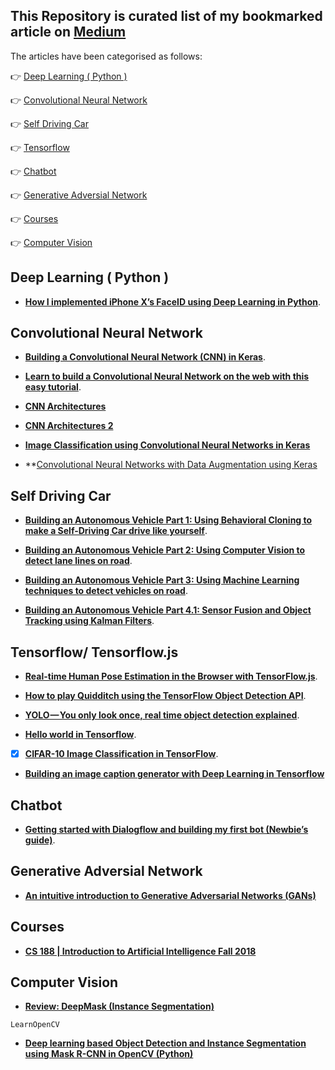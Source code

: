 ## This Repository is curated list of my bookmarked article on [Medium](https://medium.com/)

The articles have been categorised as follows:

:point_right: [Deep Learning ( Python )](https://github.com/arpitj07/Medium-Articles-Bookmarks/blob/master/README.md#deep-learning--python-)

:point_right: [Convolutional Neural Network](https://github.com/arpitj07/Medium-Articles-Bookmarks/blob/master/README.md#convolutional-neural-network)

:point_right: [ Self Driving Car](https://github.com/arpitj07/Medium-Articles-Bookmarks/blob/master/README.md#self-driving-car)

:point_right: [ Tensorflow ](https://github.com/arpitj07/Medium-Articles-Bookmarks/blob/master/README.md#tensorflow-tensorflowjs)

:point_right: [Chatbot](https://github.com/arpitj07/Medium-Articles-Bookmarks/blob/master/README.md#chatbot)

:point_right: [Generative Adversial Network](https://github.com/arpitj07/Medium-Articles-Bookmarks/blob/master/README.md#generative-adversial-network)

:point_right: [Courses](https://github.com/arpitj07/Medium-Articles-Bookmarks/blob/master/README.md#Courses)

:point_right: [Computer Vision](https://github.com/arpitj07/Medium-Articles-Bookmarks/blob/master/README.md#Computer-Vision)



## Deep Learning ( Python )

- **[How I implemented iPhone X’s FaceID using Deep Learning in Python](https://towardsdatascience.com/how-i-implemented-iphone-xs-faceid-using-deep-learning-in-python-d5dbaa128e1d)**.



## Convolutional Neural Network

- **[Building a Convolutional Neural Network (CNN) in Keras](https://towardsdatascience.com/building-a-convolutional-neural-network-cnn-in-keras-329fbbadc5f5)**.

- **[Learn to build a Convolutional Neural Network on the web with this easy tutorial](https://medium.freecodecamp.org/learn-to-build-a-convolutional-neural-network-on-the-web-with-this-easy-tutorial-2d617ffeaef3)**.

- **[CNN Architectures](https://medium.com/@sidereal/cnns-architectures-lenet-alexnet-vgg-googlenet-resnet-and-more-666091488df5)**

- **[CNN Architectures 2](https://medium.com/@RaghavPrabhu/cnn-architectures-lenet-alexnet-vgg-googlenet-and-resnet-7c81c017b848)**

- **[Image Classification using Convolutional Neural Networks in Keras](https://www.learnopencv.com/image-classification-using-convolutional-neural-networks-in-keras/)**

- **[Convolutional Neural Networks with Data Augmentation using Keras](https://www.kaggle.com/moghazy/guide-to-cnns-with-data-augmentation-keras)


## Self Driving Car

- **[Building an Autonomous Vehicle Part 1: Using Behavioral Cloning to make a Self-Driving Car drive like yourself](https://medium.com/@akhilsuri194/building-an-autonomous-vehicle-part-1-using-behavioral-cloning-to-make-a-self-driving-car-drive-92622d1c2dfe)**.

- **[Building an Autonomous Vehicle Part 2: Using Computer Vision to detect lane lines on road](https://medium.com/@akhilsuri194/building-an-autonomous-vehicle-part-2-using-computer-vision-to-detect-lane-lines-on-road-31ea3cda0cbd)**.

- **[Building an Autonomous Vehicle Part 3: Using Machine Learning techniques to detect vehicles on road](https://medium.com/@akhilsuri194/building-an-autonomous-vehicle-part-3-using-machine-learning-techniques-to-detect-vehicles-on-road-6cfdfbd926f8)**.

- **[Building an Autonomous Vehicle Part 4.1: Sensor Fusion and Object Tracking using Kalman Filters](https://medium.com/@akhilsuri194/building-an-autonomous-vehicle-part-4-1-sensor-fusion-and-object-tracking-using-kalman-filters-66589e522965)**.



## Tensorflow/ Tensorflow.js

- **[Real-time Human Pose Estimation in the Browser with TensorFlow.js](https://medium.com/tensorflow/real-time-human-pose-estimation-in-the-browser-with-tensorflow-js-7dd0bc881cd5)**.

- **[How to play Quidditch using the TensorFlow Object Detection API](https://medium.freecodecamp.org/how-to-play-quidditch-using-the-tensorflow-object-detection-api-b0742b99065d)**.

- **[YOLO — You only look once, real time object detection explained](https://towardsdatascience.com/yolo-you-only-look-once-real-time-object-detection-explained-492dc9230006)**.

- **[Hello world in Tensorflow](https://towardsdatascience.com/hello-world-in-tensorflow-973e6c38e8ed)**.

- [x] **[CIFAR-10 Image Classification in TensorFlow](https://towardsdatascience.com/cifar-10-image-classification-in-tensorflow-5b501f7dc77c)**.

-  **[Building an image caption generator with Deep Learning in Tensorflow](https://medium.freecodecamp.org/building-an-image-caption-generator-with-deep-learning-in-tensorflow-a142722e9b1f)**


## Chatbot

- **[Getting started with Dialogflow and building my first bot (Newbie’s guide)](https://chatbotslife.com/getting-started-with-dialogflow-and-building-my-first-bot-newbies-guide-d025d4eed3b2)**.


## Generative Adversial Network 

- **[An intuitive introduction to Generative Adversarial Networks (GANs)](https://medium.freecodecamp.org/an-intuitive-introduction-to-generative-adversarial-networks-gans-7a2264a81394)**


## Courses

- **[CS 188 | Introduction to Artificial Intelligence Fall 2018](https://inst.eecs.berkeley.edu/~cs188/fa18/)**

## Computer Vision

- **[Review: DeepMask (Instance Segmentation)](https://towardsdatascience.com/review-deepmask-instance-segmentation-30327a072339)**

`LearnOpenCV`
- **[Deep learning based Object Detection and Instance Segmentation using Mask R-CNN in OpenCV (Python)](https://www.learnopencv.com/deep-learning-based-object-detection-and-instance-segmentation-using-mask-r-cnn-in-opencv-python-c/)**


